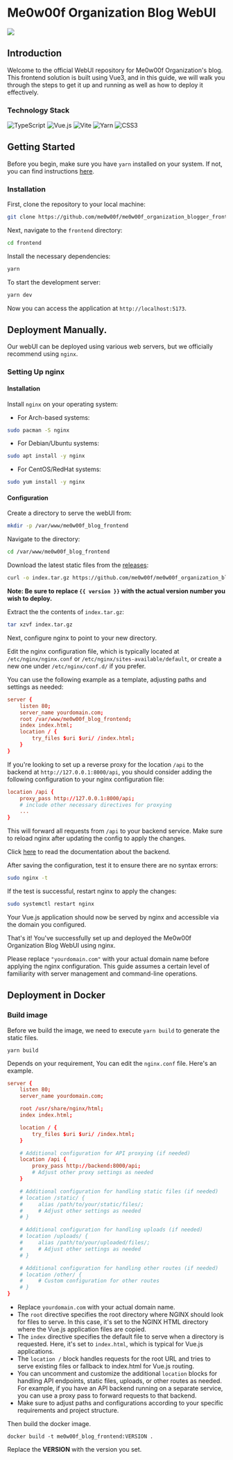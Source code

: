 # Me0w00f Organization Blog WebUI

![](./src/assets/icons/logo-color.png)

## Introduction
Welcome to the official WebUI repository for Me0w00f Organization's blog. This frontend solution is built using Vue3, and in this guide, we will walk you through the steps to get it up and running as well as how to deploy it effectively.

### Technology Stack

![TypeScript](https://img.shields.io/badge/typescript-%23007ACC.svg?style=for-the-badge&logo=typescript&logoColor=white)
![Vue.js](https://img.shields.io/badge/vuejs-%2335495e.svg?style=for-the-badge&logo=vuedotjs&logoColor=%234FC08D)
![Vite](https://img.shields.io/badge/vite-%23646CFF.svg?style=for-the-badge&logo=vite&logoColor=white)
![Yarn](https://img.shields.io/badge/yarn-%232C8EBB.svg?style=for-the-badge&logo=yarn&logoColor=white)
![CSS3](https://img.shields.io/badge/css3-%231572B6.svg?style=for-the-badge&logo=css3&logoColor=white)

## Getting Started 
Before you begin, make sure you have `yarn` installed on your system. If not, you can find instructions [here](https://classic.yarnpkg.com/en/docs/install/).

### Installation
First, clone the repository to your local machine:

```bash
git clone https://github.com/me0w00f/me0w00f_organization_blogger_frontend.git frontend
```
Next, navigate to the `frontend` directory:
```bash
cd frontend
```
Install the necessary dependencies:
```bash
yarn 
```
To start the development server:
```bash
yarn dev
```
Now you can access the application at `http://localhost:5173`.

## Deployment Manually.
Our webUI can be deployed using various web servers, but we officially recommend using `nginx`.

### Setting Up nginx

#### Installation
Install `nginx` on your operating system:
- For Arch-based systems:
```bash
sudo pacman -S nginx
```
- For Debian/Ubuntu systems:
```bash
sudo apt install -y nginx
```
- For CentOS/RedHat systems:

```bash
sudo yum install -y nginx
```
#### Configuration
Create a directory to serve the webUI from:
```bash
mkdir -p /var/www/me0w00f_blog_frontend
```
Navigate to the directory:
```bash
cd /var/www/me0w00f_blog_frontend
```
Download the latest static files from the [releases](https://github.com/me0w00f/me0w00f_organization_blogger_frontend/releases):
```bash
curl -o index.tar.gz https://github.com/me0w00f/me0w00f_organization_blogger_frontend/releases/download/%7B%7B version }}/index.tar.gz
```
**Note: Be sure to replace `{{ version }}` with the actual version number you wish to deploy.**

Extract the the contents of `index.tar.gz`:
```bash
tar xzvf index.tar.gz
```
Next, configure nginx to point to your new directory. 

Edit the nginx configuration file, which is typically located at `/etc/nginx/nginx.conf` or `/etc/nginx/sites-available/default`, or create a new one under `/etc/nginx/conf.d/` if you prefer. 

You can use the following example as a template, adjusting paths and settings as needed:

```conf
server {
    listen 80;
    server_name yourdomain.com;
    root /var/www/me0w00f_blog_frontend;
    index index.html;
    location / {
        try_files $uri $uri/ /index.html;
    }
}
```

If you're looking to set up a reverse proxy for the location `/api` to the backend at `http://127.0.0.1:8000/api`, you should consider adding the following configuration to your nginx configuration file:

```conf
location /api {
    proxy_pass http://127.0.0.1:8000/api;
    # include other necessary directives for proxying
    ...
}
```

This will forward all requests from `/api` to your backend service. Make sure to reload nginx after updating the config to apply the changes. 

Click [here](https://github.com/me0w00f/me0w00f_organization_blogger_backend/blob/main/README.md) to read the documentation about the backend.

After saving the configuration, test it to ensure there are no syntax errors:
```bash
sudo nginx -t
```
If the test is successful, restart nginx to apply the changes:

```bash
sudo systemctl restart nginx
```

Your Vue.js application should now be served by nginx and accessible via the domain you configured.


That's it! You've successfully set up and deployed the Me0w00f Organization Blog WebUI using nginx. 

Please replace `"yourdomain.com"` with your actual domain name before applying the nginx configuration. This guide assumes a certain level of familiarity with server management and command-line operations. 


## Deployment in Docker

### Build image

Before we build the image, we need to execute `yarn build` to generate the static files.

```commandline
yarn build
```

Depends on your requirement, You can edit the `nginx.conf` file. Here's an example.
```conf
server {
    listen 80;
    server_name yourdomain.com;

    root /usr/share/nginx/html;
    index index.html;

    location / {
        try_files $uri $uri/ /index.html;
    }

    # Additional configuration for API proxying (if needed)
    location /api {
        proxy_pass http://backend:8000/api;
        # Adjust other proxy settings as needed
    }

    # Additional configuration for handling static files (if needed)
    # location /static/ {
    #     alias /path/to/your/static/files/;
    #     # Adjust other settings as needed
    # }

    # Additional configuration for handling uploads (if needed)
    # location /uploads/ {
    #     alias /path/to/your/uploaded/files/;
    #     # Adjust other settings as needed
    # }

    # Additional configuration for handling other routes (if needed)
    # location /other/ {
    #     # Custom configuration for other routes
    # }
}
```
* Replace `yourdomain.com` with your actual domain name.
* The `root` directive specifies the root directory where NGINX should look for files to serve. In this case, it's set to the NGINX HTML directory where the Vue.js application files are copied.
* The `index` directive specifies the default file to serve when a directory is requested. Here, it's set to `index.html`, which is typical for Vue.js applications.
* The `location /` block handles requests for the root URL and tries to serve existing files or fallback to index.html for Vue.js routing.
* You can uncomment and customize the additional `location` blocks for handling API endpoints, static files, uploads, or other routes as needed. For example, if you have an API backend running on a separate service, you can use a proxy pass to forward requests to that backend.
* Make sure to adjust paths and configurations according to your specific requirements and project structure.

Then build the docker image.

```commandline
docker build -t me0w00f_blog_frontend:VERSION .
```

Replace the **VERSION** with the version you set.



